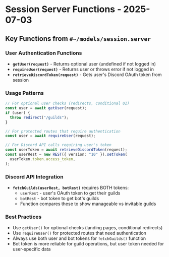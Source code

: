 # Session Server Functions - 2025-07-03

## Key Functions from `#~/models/session.server`

### User Authentication Functions

- **`getUser(request)`** - Returns optional user (undefined if not logged in)
- **`requireUser(request)`** - Returns user or throws error if not logged in
- **`retrieveDiscordToken(request)`** - Gets user's Discord OAuth token from session

### Usage Patterns

```typescript
// For optional user checks (redirects, conditional UI)
const user = await getUser(request);
if (user) {
  throw redirect("/guilds");
}

// For protected routes that require authentication
const user = await requireUser(request);

// For Discord API calls requiring user's token
const userToken = await retrieveDiscordToken(request);
const userRest = new REST({ version: "10" }).setToken(
  userToken.token.access_token,
);
```

### Discord API Integration

- **`fetchGuilds(userRest, botRest)`** requires BOTH tokens:
  - `userRest` - user's OAuth token to get their guilds
  - `botRest` - bot token to get bot's guilds
  - Function compares these to show manageable vs invitable guilds

### Best Practices

- Use `getUser()` for optional checks (landing pages, conditional redirects)
- Use `requireUser()` for protected routes that need authentication
- Always use both user and bot tokens for `fetchGuilds()` function
- Bot token is more reliable for guild operations, but user token needed for user-specific data